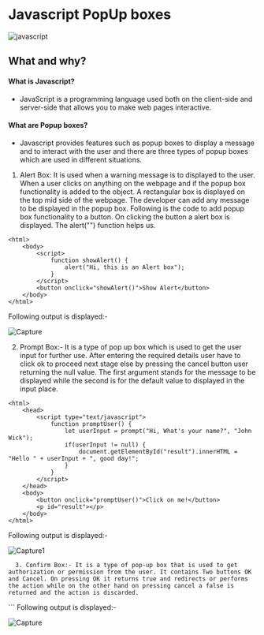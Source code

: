 # Javascript PopUp boxes
![javascript](https://user-images.githubusercontent.com/70684116/140647246-db83c486-a502-4c05-aac5-6d6960183875.png)


## What and why?
#### What is Javascript?
- JavaScript is a programming language used both on the client-side and server-side that allows you to make web pages interactive.
#### What are Popup boxes?
- Javascript provides features such as popup boxes to display a message and to interact with the user and there are three types of popup boxes which are used in different situations.
1. Alert Box: It is used when a warning message is to displayed to the user. When a user clicks on anything on the webpage and if the popup box functionality is added to the object. A rectangular box is displayed on the top mid side of the webpage. The developer can add any message to be displayed in the popup box. Following is the code to add popup box functionality to a button. On clicking the button a alert box is displayed. The alert("") function helps us.
```
<html>
    <body>
        <script>
            function showAlert() {
                alert("Hi, this is an Alert box");
            }
        </script>
        <button onclick="showAlert()">Show Alert</button>
    </body>
</html>

```
Following output is displayed:-

![Capture](https://user-images.githubusercontent.com/70684116/140647510-9f437947-af4a-43e7-b744-17d753ef14ad.PNG)


2. Prompt Box:- It is a type of pop up box which is used to get the user input for further use. After entering the required details user have to click ok to proceed next stage else by pressing the cancel button user returning the null value. The first argument stands for the message to be displayed while the second is for the default value to displayed in the input place.
```
<html>
    <head>
        <script type="text/javascript">
            function promptUser() {
                let userInput = prompt("Hi, What's your name?", "John Wick");
                if(userInput != null) {
                    document.getElementById("result").innerHTML = "Hello " + userInput + ", good day!";
                }
            }
        </script>
    </head>
    <body>
        <button onclick="promptUser()">Click on me!</button>
        <p id="result"></p>
    </body>
</html>
```

Following output is displayed:-


![Capture1](https://user-images.githubusercontent.com/70684116/140647791-a3080f6a-c125-4eb1-bb80-5ab7d8c09a9d.PNG)


```
  3. Confirm Box:- It is a type of pop-up box that is used to get authorization or permission from the user. It contains Two buttons OK and Cancel. On pressing OK it returns true and redirects or performs the action while on the other hand on pressing cancel a false is returned and the action is discarded.
 ```
 <html>
<head>
</head>
<body>
    <script type="text/javascript">
        a = confirm(" Want to Proceed ?");
        document.write("Your have clicked on : " + a);
    </script>
</body>
</html>
 ```
Following output is displayed:-

![Capture](https://user-images.githubusercontent.com/70684116/140647697-fb587628-ea21-4b11-bf15-5569ea6566ea.PNG)



